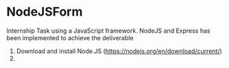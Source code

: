 # NodeJSForm
Internship Task using a JavaScript framework. NodeJS and Express has been implemented to achieve the deliverable

1. Download and install  Node.JS  (https://nodejs.org/en/download/current/)
2. 
